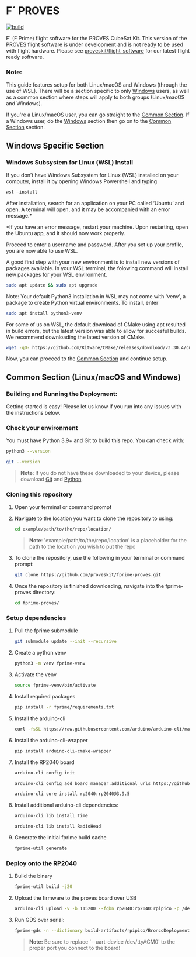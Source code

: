 # F´ PROVES
[![build](https://github.com/proveskit/fprime-proves/actions/workflows/build.yaml/badge.svg)](https://github.com/proveskit/fprime-proves/actions/workflows/build.yaml)

F´ (F Prime) flight software for the PROVES CubeSat Kit. This version of the PROVES flight software is under development and is not ready to be used with flight hardware. Please see [proveskit/flight_software](https://github.com/proveskit/flight_software/) for our latest flight ready software.

### **Note**: 
This guide features setup for both Linux/macOS and Windows (through the use of WSL). There will be a section specific to only [Windows](#windows-specific-section) users, as well as a common section where steps will apply to both groups (Linux/macOS and Windows). 

If you're a Linux/macOS user, you can go straight to the [Common Section](#common-section-linuxmacos-and-windows). If a Windows user, do the [Windows](#windows-specific-section) section then go on to the [Common Section](#common-section-linuxmacos-and-windows) section.

## Windows Specific Section
### Windows Subsystem for Linux (WSL) Install
If you don’t have Windows Subsystem for Linux (WSL) installed on your computer, install it by opening Windows Powershell and typing 
```sh
wsl –install
```

After installation, search for an application on your PC called ‘Ubuntu’ and open. A terminal will open, and it may be accompanied with an error message.*

*If you have an error message, restart your machine. Upon restarting, open the Ubuntu app, and it should now work properly.

Proceed to enter a username and password. After you set up your profile, you are now able to use WSL.

A good first step with your new environment is to install new versions of packages available. In your WSL terminal, the folowing command will install new packages for your WSL environment. 
```sh
sudo apt update && sudo apt upgrade
```

Note: Your default Python3 installation in WSL may not come with 'venv', a package to create Python virtual environments. To install, enter 
```sh
sudo apt install python3-venv
```

For some of us on WSL, the default download of CMake using apt resulted in build errors, but the latest version was able to allow for succesful builds. We recommend downloading the latest version of CMake.
   ```sh
   wget -qO- https://github.com/Kitware/CMake/releases/download/v3.30.4/cmake-3.30.4-linux-x86_64.tar.gz | tar xzv && sudo mv cmake-3.30.4-linux-x86_64/bin/* /usr/local/bin && rm -r cmake-3.30.4-linux-x86_64
   ```
Now, you can proceed to the [Common Section](#common-section-linuxmacos-and-windows) and continue setup.
## Common Section (Linux/macOS and Windows)
### Building and Running the Deployment:

Getting started is easy! Please let us know if you run into any issues with the instructions below.

### Check your environment
You must have Python 3.9+ and Git to build this repo. You can check with:
```sh
python3 --version
```
```sh
git --version
```
> **Note**: If you do not have these downloaded to your device, please download [Git](https://git-scm.com/downloads) and [Python](https://www.python.org/downloads/).

### Cloning this repository
1. Open your terminal or command prompt
   
3. Navigate to the location you want to clone the repository to using:
   ```sh
   cd example/path/to/the/repo/location/
   ```
   > **Note**: 'example/path/to/the/repo/location' is a placeholder for the path to the location you wish to put the repo
   
4. To clone the repository, use the following in your terminal or command prompt:
   ```sh
   git clone https://github.com/proveskit/fprime-proves.git
   ```
5. Once the repository is finished downloading, navigate into the fprime-proves directory:
   ```sh
   cd fprime-proves/
   ```

### Setup dependencies

1. Pull the fprime submodule 
    ```sh
    git submodule update --init --recursive
    ```
1. Create a python venv 
   ```sh
   python3 -m venv fprime-venv
   ```
1. Activate the venv 
    ```sh
    source fprime-venv/bin/activate
    ```
1. Install required packages 
   ```sh
   pip install -r fprime/requirements.txt
   ```
1. Install the arduino-cli
   ```sh
   curl -fsSL https://raw.githubusercontent.com/arduino/arduino-cli/master/install.sh | BINDIR=$VIRTUAL_ENV/bin sh
   ```
1. 
   Install the arduino-cli-wrapper 
   ```sh
   pip install arduino-cli-cmake-wrapper
   ```
1. Install the RP2040 board
    ```sh
    arduino-cli config init
    ```
    ```sh
    arduino-cli config add board_manager.additional_urls https://github.com/earlephilhower/arduino-pico/releases/download/global/package_rp2040_index.json
    ```
    ```sh
    arduino-cli core install rp2040:rp2040@3.9.5
    ```
1. Install additional arduino-cli dependencies:
    ```sh
    arduino-cli lib install Time
    ```
    ```sh
    arduino-cli lib install RadioHead
    ```
1. Generate the initial fprime build cache
   ```sh
   fprime-util generate
   ```

### Deploy onto the RP2040
1. Build the binary
   ```sh
   fprime-util build -j20
   ```

1. Upload the firmware to the proves board over USB
   ```sh
   arduino-cli upload -v -b 115200 --fqbn rp2040:rp2040:rpipico -p /dev/ttyACM0 -i build-artifacts/rpipico/BroncoDeployment/bin/BroncoDeployment.uf2
   ```

1. Run GDS over serial:
   ```sh
   fprime-gds -n --dictionary build-artifacts/rpipico/BroncoDeployment/dict/BroncoDeploymentTopologyAppDictionary.xml --comm-adapter uart --uart-baud 115200 --uart-device /dev/ttyACM0 --output-unframed-data -
   ```
    > **Note:** Be sure to replace '--uart-device /dev/ttyACM0' to the proper port you connect to the board!

